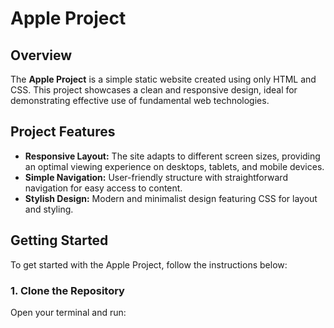 # Apple Project  

## Overview  

The **Apple Project** is a simple static website created using only HTML and CSS. This project showcases a clean and responsive design, ideal for demonstrating effective use of fundamental web technologies.  

## Project Features  

- **Responsive Layout:** The site adapts to different screen sizes, providing an optimal viewing experience on desktops, tablets, and mobile devices.  
- **Simple Navigation:** User-friendly structure with straightforward navigation for easy access to content.  
- **Stylish Design:** Modern and minimalist design featuring CSS for layout and styling.  

## Getting Started  

To get started with the Apple Project, follow the instructions below:  

### 1. Clone the Repository  

Open your terminal and run:  

```bash  

